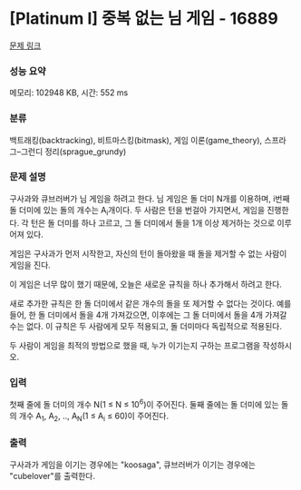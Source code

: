 # [Platinum I] 중복 없는 님 게임 - 16889 

[문제 링크](https://www.acmicpc.net/problem/16889) 

### 성능 요약

메모리: 102948 KB, 시간: 552 ms

### 분류

백트래킹(backtracking), 비트마스킹(bitmask), 게임 이론(game_theory), 스프라그–그런디 정리(sprague_grundy)

### 문제 설명

<p>구사과와 큐브러버가 님 게임을 하려고 한다. 님 게임은 돌 더미 N개를 이용하며, i번째 돌 더미에 있는 돌의 개수는 A<sub>i</sub>개이다. 두 사람은 턴을 번걸아 가지면서, 게임을 진행한다. 각 턴은 돌 더미를 하나 고르고, 그 돌 더미에서 돌을 1개 이상 제거하는 것으로 이루어져 있다.</p>

<p>게임은 구사과가 먼저 시작한고, 자신의 턴이 돌아왔을 때 돌을 제거할 수 없는 사람이 게임을 진다.</p>

<p>이 게임은 너무 많이 했기 때문에, 오늘은 새로운 규칙을 하나 추가해서 하려고 한다.</p>

<p>새로 추가한 규칙은 한 돌 더미에서 같은 개수의 돌을 또 제거할 수 없다는 것이다. 예를 들어, 한 돌 더미에서 돌을 4개 가져갔으면, 이후에는 그 돌 더미에서 돌을 4개 가져갈 수는 없다. 이 규칙은 두 사람에게 모두 적용되고, 돌 더미마다 독립적으로 적용된다. </p>

<p>두 사람이 게임을 최적의 방법으로 했을 때, 누가 이기는지 구하는 프로그램을 작성하시오.</p>

### 입력 

 <p>첫째 줄에 돌 더미의 개수 N(1 ≤ N ≤ 10<sup>6</sup>)이 주어진다. 둘째 줄에는 돌 더미에 있는 돌의 개수 A<sub>1</sub>, A<sub>2</sub>, .., A<sub>N</sub>(1 ≤ A<sub>i</sub> ≤ 60)이 주어진다.</p>

### 출력 

 <p>구사과가 게임을 이기는 경우에는 "koosaga", 큐브러버가 이기는 경우에는 "cubelover"를 출력한다.</p>

